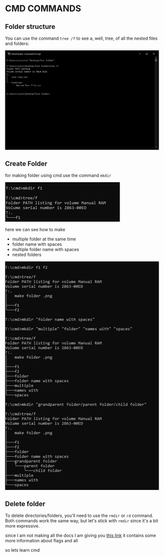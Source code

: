 # CMD COMMANDS

## Folder structure

You can use the command `tree /f` to see a, well, tree, of all the nested files and folders:

![this is an example of how folder structure looks in cmd ](https://github.com/ComputerKeeda/myCMD.docs/blob/main/Images/command-prompt-tree.jpg?raw=true)

## Create Folder

for making folder using cmd use the command `mkdir`

![this is how you make a folder in cmd its simple](https://github.com/ComputerKeeda/myCMD.docs/blob/main/Images/make%20folder%20.png?raw=true)

here we can see how to make

- multiple folder at the same time
- folder name with spaces
- multiple folder name with spaces
- nested folders

![this is how you make a folder in cmd its simple](https://github.com/ComputerKeeda/myCMD.docs/blob/main/Images/folder%20cmd%20lesson%202.png?raw=true)

## Delete folder

To delete directories/folders, you'll need to use the `rmdir` or `rd` command. Both commands work the same way, but let's stick with `rmdir` since it's a bit more expressive.

since I am not making all the docs I am giving you [this link](https://www.freecodecamp.org/news/cmd-delete-folder-how-to-remove-files-and-folders-in-windows/) it contains some more information about flags and all

so lets learn cmd 